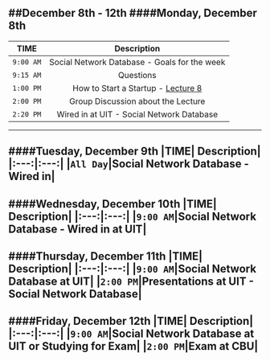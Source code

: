 ##December 8th - 12th
####Monday, December 8th
---
|TIME| Description|
|:---:|:---:|
|`9:00 AM`|Social Network Database - Goals for the week|
|`9:15 AM`|Questions|
|`1:00 PM`|How to Start a Startup - [Lecture 8](https://www.youtube.com/watch?v=oQOC-qy-GDY)|
|`2:00 PM`|Group Discussion about the Lecture|
|`2:20 PM`|Wired in at UIT - Social Network Database|
---
####Tuesday, December 9th
|TIME| Description|
|:---:|:---:|
|`All Day`|Social Network Database - Wired in|
---
####Wednesday, December 10th
|TIME| Description|
|:---:|:---:|
|`9:00 AM`|Social Network Database - Wired in at UIT|
---
####Thursday, December 11th
|TIME| Description|
|:---:|:---:|
|`9:00 AM`|Social Network Database at UIT|
|`2:00 PM`|Presentations at UIT - Social Network Database|
---
####Friday, December 12th
|TIME| Description|
|:---:|:---:|
|`9:00 AM`|Social Network Database at UIT or Studying for Exam|
|`2:00 PM`|Exam at CBU|
---
